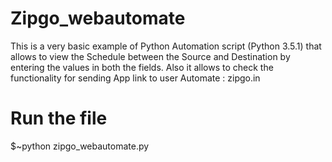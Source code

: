 # Zipgo_webautomate
This is a very basic example of Python Automation script (Python 3.5.1) that allows to view the Schedule between the Source and Destination by entering the values in both the fields. Also it allows to check the functionality for sending App link to user
Automate : zipgo.in

# Run the file
$~python zipgo_webautomate.py
